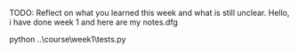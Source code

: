 TODO: Reflect on what you learned this week and what is still unclear.
Hello, i have done week 1 and here are my notes.dfg

python ..\course\week1\tests.py